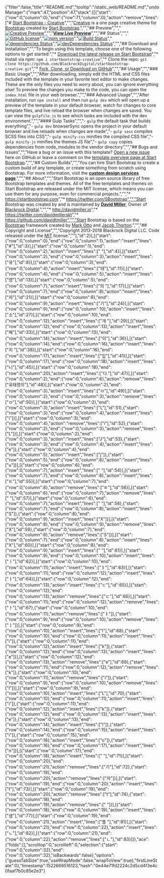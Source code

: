{"filter":false,"title":"README.md","tooltip":"/static_web/README.md","undoManager":{"mark":47,"position":47,"stack":[[{"start":{"row":0,"column":0},"end":{"row":71,"column":0},"action":"remove","lines":["# [Start Bootstrap - Creative](https://startbootstrap.com/template-overviews/creative/)","","[Creative](http://startbootstrap.com/template-overviews/creative/) is a one page creative theme for [Bootstrap](http://getbootstrap.com/) created by [Start Bootstrap](http://startbootstrap.com/).","","## Preview","","[![Creative Preview](https://startbootstrap.com/assets/img/templates/creative.jpg)](https://blackrockdigital.github.io/startbootstrap-creative/)","","**[View Live Preview](https://blackrockdigital.github.io/startbootstrap-creative/)**","","## Status","","[![GitHub license](https://img.shields.io/badge/license-MIT-blue.svg)](https://raw.githubusercontent.com/BlackrockDigital/startbootstrap-creative/master/LICENSE)","[![npm version](https://img.shields.io/npm/v/startbootstrap-creative.svg)](https://www.npmjs.com/package/startbootstrap-creative)","[![Build Status](https://travis-ci.org/BlackrockDigital/startbootstrap-creative.svg?branch=master)](https://travis-ci.org/BlackrockDigital/startbootstrap-creative)","[![dependencies Status](https://david-dm.org/BlackrockDigital/startbootstrap-creative/status.svg)](https://david-dm.org/BlackrockDigital/startbootstrap-creative)","[![devDependencies Status](https://david-dm.org/BlackrockDigital/startbootstrap-creative/dev-status.svg)](https://david-dm.org/BlackrockDigital/startbootstrap-creative?type=dev)","","## Download and Installation","","To begin using this template, choose one of the following options to get started:","* [Download the latest release on Start Bootstrap](https://startbootstrap.com/template-overviews/creative/)","* Install via npm: `npm i startbootstrap-creative`","* Clone the repo: `git clone https://github.com/BlackrockDigital/startbootstrap-creative.git`","* [Fork, Clone, or Download on GitHub](https://github.com/BlackrockDigital/startbootstrap-creative)","","## Usage","","### Basic Usage","","After downloading, simply edit the HTML and CSS files included with the template in your favorite text editor to make changes. These are the only files you need to worry about, you can ignore everything else! To preview the changes you make to the code, you can open the `index.html` file in your web browser.","","### Advanced Usage","","After installation, run `npm install` and then run `gulp dev` which will open up a preview of the template in your default browser, watch for changes to core template files, and live reload the browser when changes are saved. You can view the `gulpfile.js` to see which tasks are included with the dev environment.","","#### Gulp Tasks","","- `gulp` the default task that builds everything","- `gulp dev` browserSync opens the project in your default browser and live reloads when changes are made","- `gulp sass` compiles SCSS files into CSS","- `gulp minify-css` minifies the compiled CSS file","- `gulp minify-js` minifies the themes JS file","- `gulp copy` copies dependencies from node_modules to the vendor directory","","## Bugs and Issues","","Have a bug or an issue with this template? [Open a new issue](https://github.com/BlackrockDigital/startbootstrap-creative/issues) here on GitHub or leave a comment on the [template overview page at Start Bootstrap](http://startbootstrap.com/template-overviews/creative/).","","## Custom Builds","","You can hire Start Bootstrap to create a custom build of any template, or create something from scratch using Bootstrap. For more information, visit the **[custom design services page](https://startbootstrap.com/bootstrap-design-services/)**.","","## About","","Start Bootstrap is an open source library of free Bootstrap templates and themes. All of the free templates and themes on Start Bootstrap are released under the MIT license, which means you can use them for any purpose, even for commercial projects.","","* https://startbootstrap.com","* https://twitter.com/SBootstrap","","Start Bootstrap was created by and is maintained by **[David Miller](http://davidmiller.io/)**, Owner of [Blackrock Digital](http://blackrockdigital.io/).","","* http://davidmiller.io","* https://twitter.com/davidmillerskt","* https://github.com/davidtmiller","","Start Bootstrap is based on the [Bootstrap](http://getbootstrap.com/) framework created by [Mark Otto](https://twitter.com/mdo) and [Jacob Thorton](https://twitter.com/fat).","","## Copyright and License","","Copyright 2013-2018 Blackrock Digital LLC. Code released under the [MIT](https://github.com/BlackrockDigital/startbootstrap-creative/blob/gh-pages/LICENSE) license.",""],"id":2}],[{"start":{"row":0,"column":0},"end":{"row":0,"column":1},"action":"insert","lines":["#"],"id":3}],[{"start":{"row":0,"column":1},"end":{"row":0,"column":2},"action":"insert","lines":[" "],"id":4}],[{"start":{"row":0,"column":2},"end":{"row":0,"column":3},"action":"insert","lines":["유"],"id":8}],[{"start":{"row":0,"column":3},"end":{"row":0,"column":4},"action":"insert","lines":["태"],"id":11}],[{"start":{"row":0,"column":4},"end":{"row":0,"column":5},"action":"insert","lines":["영"],"id":13}],[{"start":{"row":0,"column":5},"end":{"row":0,"column":7},"action":"insert","lines":["의 "],"id":17}],[{"start":{"row":0,"column":7},"end":{"row":0,"column":8},"action":"insert","lines":["자"],"id":21}],[{"start":{"row":0,"column":8},"end":{"row":0,"column":9},"action":"insert","lines":["기"],"id":24}],[{"start":{"row":0,"column":9},"end":{"row":0,"column":10},"action":"insert","lines":["소"],"id":27}],[{"start":{"row":0,"column":10},"end":{"row":0,"column":12},"action":"insert","lines":["개 "],"id":29}],[{"start":{"row":0,"column":12},"end":{"row":0,"column":13},"action":"insert","lines":["페"],"id":33}],[{"start":{"row":0,"column":13},"end":{"row":0,"column":14},"action":"insert","lines":["이"],"id":36}],[{"start":{"row":0,"column":14},"end":{"row":0,"column":16},"action":"insert","lines":["지 "],"id":38}],[{"start":{"row":0,"column":16},"end":{"row":0,"column":17},"action":"insert","lines":["입"],"id":41}],[{"start":{"row":0,"column":17},"end":{"row":0,"column":18},"action":"insert","lines":["니"],"id":45}],[{"start":{"row":0,"column":18},"end":{"row":0,"column":20},"action":"insert","lines":["다."],"id":47}],[{"start":{"row":0,"column":2},"end":{"row":0,"column":6},"action":"remove","lines":["유태영의"],"id":48}],[{"start":{"row":0,"column":2},"end":{"row":0,"column":3},"action":"insert","lines":["ㅁ"],"id":49}],[{"start":{"row":0,"column":2},"end":{"row":0,"column":3},"action":"remove","lines":["ㅁ"],"id":50}],[{"start":{"row":0,"column":2},"end":{"row":0,"column":3},"action":"insert","lines":["L"],"id":51},{"start":{"row":0,"column":3},"end":{"row":0,"column":4},"action":"insert","lines":["i"]}],[{"start":{"row":0,"column":3},"end":{"row":0,"column":4},"action":"remove","lines":["i"],"id":52},{"start":{"row":0,"column":2},"end":{"row":0,"column":3},"action":"remove","lines":["L"]}],[{"start":{"row":0,"column":2},"end":{"row":0,"column":3},"action":"insert","lines":["J"],"id":53},{"start":{"row":0,"column":3},"end":{"row":0,"column":4},"action":"insert","lines":["e"]},{"start":{"row":0,"column":4},"end":{"row":0,"column":5},"action":"insert","lines":["j"]},{"start":{"row":0,"column":5},"end":{"row":0,"column":6},"action":"insert","lines":["u"]}],[{"start":{"row":0,"column":6},"end":{"row":0,"column":7},"action":"insert","lines":[" "],"id":54}],[{"start":{"row":0,"column":7},"end":{"row":0,"column":8},"action":"insert","lines":["ㅌ"],"id":55}],[{"start":{"row":0,"column":7},"end":{"row":0,"column":8},"action":"remove","lines":["ㅌ"],"id":56}],[{"start":{"row":0,"column":6},"end":{"row":0,"column":7},"action":"remove","lines":[" "],"id":57}],[{"start":{"row":0,"column":6},"end":{"row":0,"column":7},"action":"insert","lines":[" "],"id":58},{"start":{"row":0,"column":7},"end":{"row":0,"column":8},"action":"insert","lines":["S"]},{"start":{"row":0,"column":8},"end":{"row":0,"column":9},"action":"insert","lines":["X"]}],[{"start":{"row":0,"column":8},"end":{"row":0,"column":9},"action":"remove","lines":["X"],"id":59},{"start":{"row":0,"column":7},"end":{"row":0,"column":8},"action":"remove","lines":["S"]}],[{"start":{"row":0,"column":7},"end":{"row":0,"column":8},"action":"insert","lines":["X"],"id":60}],[{"start":{"row":0,"column":8},"end":{"row":0,"column":9},"action":"insert","lines":[" "],"id":61}],[{"start":{"row":0,"column":9},"end":{"row":0,"column":10},"action":"insert","lines":["ㅣ"],"id":62}],[{"start":{"row":0,"column":10},"end":{"row":0,"column":11},"action":"insert","lines":["ㅑ"],"id":63}],[{"start":{"row":0,"column":11},"end":{"row":0,"column":12},"action":"insert","lines":["ㅏ"],"id":64}],[{"start":{"row":0,"column":12},"end":{"row":0,"column":13},"action":"insert","lines":["ㄷ"],"id":65}],[{"start":{"row":0,"column":12},"end":{"row":0,"column":13},"action":"remove","lines":["ㄷ"],"id":66}],[{"start":{"row":0,"column":11},"end":{"row":0,"column":12},"action":"remove","lines":["ㅏ"],"id":67},{"start":{"row":0,"column":10},"end":{"row":0,"column":11},"action":"remove","lines":["ㅑ"]},{"start":{"row":0,"column":9},"end":{"row":0,"column":10},"action":"remove","lines":["ㅣ"]}],[{"start":{"row":0,"column":9},"end":{"row":0,"column":10},"action":"insert","lines":["l"],"id":68},{"start":{"row":0,"column":10},"end":{"row":0,"column":11},"action":"insert","lines":["i"]},{"start":{"row":0,"column":11},"end":{"row":0,"column":12},"action":"insert","lines":["k"]},{"start":{"row":0,"column":12},"end":{"row":0,"column":13},"action":"insert","lines":["e"]}],[{"start":{"row":0,"column":12},"end":{"row":0,"column":13},"action":"remove","lines":["e"],"id":69},{"start":{"row":0,"column":11},"end":{"row":0,"column":12},"action":"remove","lines":["k"]},{"start":{"row":0,"column":10},"end":{"row":0,"column":11},"action":"remove","lines":["i"]},{"start":{"row":0,"column":9},"end":{"row":0,"column":10},"action":"remove","lines":["l"]}],[{"start":{"row":0,"column":9},"end":{"row":0,"column":10},"action":"insert","lines":["L"],"id":70},{"start":{"row":0,"column":10},"end":{"row":0,"column":11},"action":"insert","lines":["i"]},{"start":{"row":0,"column":11},"end":{"row":0,"column":12},"action":"insert","lines":["k"]},{"start":{"row":0,"column":12},"end":{"row":0,"column":13},"action":"insert","lines":["e"]},{"start":{"row":0,"column":13},"end":{"row":0,"column":14},"action":"insert","lines":["l"]},{"start":{"row":0,"column":14},"end":{"row":0,"column":15},"action":"insert","lines":["i"]},{"start":{"row":0,"column":15},"end":{"row":0,"column":16},"action":"insert","lines":["o"]},{"start":{"row":0,"column":16},"end":{"row":0,"column":17},"action":"insert","lines":["n"]}],[{"start":{"row":0,"column":17},"end":{"row":0,"column":18},"action":"insert","lines":[" "],"id":71}],[{"start":{"row":0,"column":20},"end":{"row":0,"column":21},"action":"remove","lines":["기"],"id":72},{"start":{"row":0,"column":19},"end":{"row":0,"column":20},"action":"remove","lines":["자"]}],[{"start":{"row":0,"column":19},"end":{"row":0,"column":20},"action":"insert","lines":["t"],"id":73}],[{"start":{"row":0,"column":19},"end":{"row":0,"column":20},"action":"remove","lines":["t"],"id":74},{"start":{"row":0,"column":18},"end":{"row":0,"column":19},"action":"remove","lines":[" "]}],[{"start":{"row":0,"column":18},"end":{"row":0,"column":19},"action":"insert","lines":["샘"],"id":77}],[{"start":{"row":0,"column":19},"end":{"row":0,"column":21},"action":"insert","lines":["플 "],"id":81}],[{"start":{"row":0,"column":21},"end":{"row":0,"column":22},"action":"insert","lines":["ㄴ"],"id":82}],[{"start":{"row":0,"column":21},"end":{"row":0,"column":22},"action":"remove","lines":["ㄴ"],"id":83}]]},"ace":{"folds":[],"scrolltop":0,"scrollleft":0,"selection":{"start":{"row":0,"column":32},"end":{"row":0,"column":32},"isBackwards":false},"options":{"guessTabSize":true,"useWrapMode":false,"wrapToView":true},"firstLineState":0},"timestamp":1522669516123,"hash":"0e44e71fd2224c2d5cd4f3e4c0faaf7b0c85e2e3"}